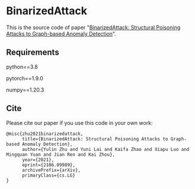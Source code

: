# BinarizedAttack

This is the source code of paper "[BinarizedAttack: Structural Poisoning Attacks to Graph-based Anomaly Detection](https://arxiv.org/abs/2106.09989)".

## Requirements
python==3.8

pytorch==1.9.0

numpy==1.20.3

## Cite

Please cite our paper if you use this code in your own work:

```
@misc{zhu2021binarizedattack,
      title={BinarizedAttack: Structural Poisoning Attacks to Graph-based Anomaly Detection}, 
      author={Yulin Zhu and Yuni Lai and Kaifa Zhao and Xiapu Luo and Mingquan Yuan and Jian Ren and Kai Zhou},
      year={2021},
      eprint={2106.09989},
      archivePrefix={arXiv},
      primaryClass={cs.LG}
}
```
